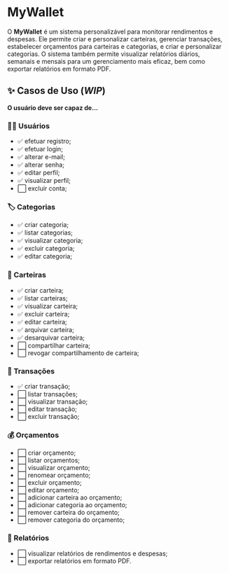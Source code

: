 # MyWallet

O **MyWallet** é um sistema personalizável para monitorar rendimentos e despesas. Ele permite criar e personalizar carteiras, gerenciar
transações, estabelecer orçamentos para carteiras e categorias, e criar e personalizar categorias. O sistema também permite visualizar 
relatórios diários, semanais e mensais para um gerenciamento mais eficaz, bem como exportar relatórios em formato PDF.

## :sparkles: Casos de Uso (_WIP_)

**O usuário deve ser capaz de...**
 
### :person_curly_hair: Usuários

- ✅ efetuar registro;
- ✅ efetuar login;
- ✅ alterar e-mail;
- ✅ alterar senha;
- ✅ editar perfil;
- ✅ visualizar perfil;
- ⬜ excluir conta;

### :label: Categorias

- ✅ criar categoria;
- ✅ listar categorias;
- ✅ visualizar categoria;
- ✅ excluir categoria;
- ✅ editar categoria;

### :purse: Carteiras

- ✅ criar carteira;
- ✅ listar carteiras;
- ✅ visualizar carteira;
- ✅ excluir carteira;
- ✅ editar carteira;
- ✅ arquivar carteira;
- ✅ desarquivar carteira;
- ⬜ compartilhar carteira;
- ⬜ revogar compartilhamento de carteira;

### :money_with_wings: Transações

- ✅ criar transação;
- ⬜ listar transações;
- ⬜ visualizar transação;
- ⬜ editar transação;
- ⬜ excluir transação;

### :moneybag: Orçamentos

- ⬜ criar orçamento;
- ⬜ listar orçamentos;
- ⬜ visualizar orçamento;
- ⬜ renomear orçamento;
- ⬜ excluir orçamento;
- ⬜ editar orçamento;
- ⬜ adicionar carteira ao orçamento;
- ⬜ adicionar categoria ao orçamento;
- ⬜ remover carteira do orçamento;
- ⬜ remover categoria do orçamento;

### :memo: Relatórios

- ⬜ visualizar relatórios de rendimentos e despesas;
- ⬜ exportar relatórios em formato PDF.
